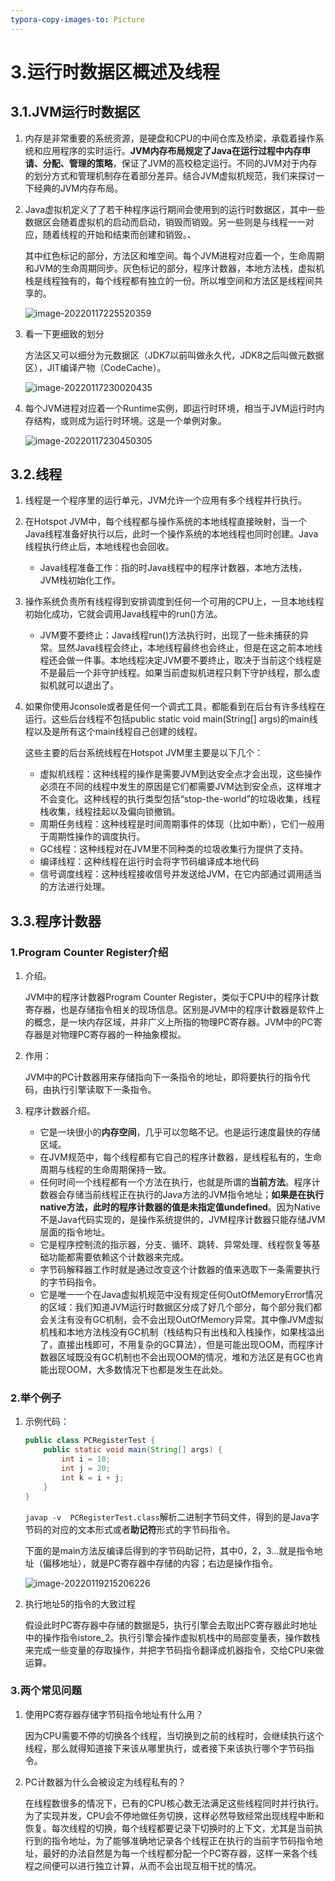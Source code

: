 ```yaml
---
typora-copy-images-to: Picture
---
```


# 3.运行时数据区概述及线程

## 3.1.JVM运行时数据区

1. 内存是非常重要的系统资源，是硬盘和CPU的中间仓库及桥梁，承载着操作系统和应用程序的实时运行。**JVM内存布局规定了Java在运行过程中内存申请、分配、管理的策略**，保证了JVM的高校稳定运行。不同的JVM对于内存的划分方式和管理机制存在着部分差异。结合JVM虚拟机规范，我们来探讨一下经典的JVM内存布局。

2. Java虚拟机定义了了若干种程序运行期间会使用到的运行时数据区，其中一些数据区会随着虚拟机的启动而启动，销毁而销毁。另一些则是与线程一一对应，随着线程的开始和结束而创建和销毁。、

   其中红色标记的部分，方法区和堆空间。每个JVM进程对应着一个，生命周期和JVM的生命周期同步。灰色标记的部分，程序计数器，本地方法栈，虚拟机栈是线程独有的，每个线程都有独立的一份。所以堆空间和方法区是线程间共享的。

   ![image-20220117225520359](F:\笔记\JVM\Picture\image-20220117225520359.png)

3. 看一下更细致的划分

   方法区又可以细分为元数据区（JDK7以前叫做永久代，JDK8之后叫做元数据区），JIT编译产物（CodeCache）。

   ![image-20220117230020435](F:\笔记\JVM\Picture\image-20220117230020435.png)

4. 每个JVM进程对应着一个Runtime实例，即运行时环境，相当于JVM运行时内存结构，或则成为运行时环境。这是一个单例对象。

   ![image-20220117230450305](F:\笔记\JVM\Picture\image-20220117230450305.png)

   

## 3.2.线程

1. 线程是一个程序里的运行单元，JVM允许一个应用有多个线程并行执行。

2. 在Hotspot JVM中，每个线程都与操作系统的本地线程直接映射，当一个Java线程准备好执行以后，此时一个操作系统的本地线程也同时创建。Java线程执行终止后，本地线程也会回收。

   - Java线程准备工作：指的时Java线程中的程序计数器，本地方法栈，JVM栈初始化工作。

3. 操作系统负责所有线程得到安排调度到任何一个可用的CPU上，一旦本地线程初始化成功，它就会调用Java线程中的run()方法。

   - JVM要不要终止：Java线程run()方法执行时，出现了一些未捕获的异常。显然Java线程会终止，本地线程最终也会终止，但是在这之前本地线程还会做一件事。本地线程决定JVM要不要终止，取决于当前这个线程是不是最后一个非守护线程。如果当前虚拟机进程只剩下守护线程，那么虚拟机就可以退出了。

4. 如果你使用Jconsole或者是任何一个调式工具，都能看到在后台有许多线程在运行。这些后台线程不包括public static void main(String[] args)的main线程以及是所有这个main线程自己创建的线程。

   这些主要的后台系统线程在Hotspot JVM里主要是以下几个：

   - 虚拟机线程：这种线程的操作是需要JVM到达安全点才会出现，这些操作必须在不同的线程中发生的原因是它们都需要JVM达到安全点，这样堆才不会变化。这种线程的执行类型包括“stop-the-world”的垃圾收集，线程栈收集，线程挂起以及偏向锁撤销。
   - 周期任务线程：这种线程是时间周期事件的体现（比如中断），它们一般用于周期性操作的调度执行。
   - GC线程：这种线程对在JVM里不同种类的垃圾收集行为提供了支持。
   - 编译线程：这种线程在运行时会将字节码编译成本地代码
   - 信号调度线程：这种线程接收信号并发送给JVM，在它内部通过调用适当的方法进行处理。



## 3.3.程序计数器

### 1.Program Counter Register介绍

1. 介绍。

   JVM中的程序计数器Program Counter Register，类似于CPU中的程序计数寄存器，也是存储指令相关的现场信息。区别是JVM中的程序计数器是软件上的概念，是一块内存区域，并非广义上所指的物理PC寄存器。JVM中的PC寄存器是对物理PC寄存器的一种抽象模拟。

2. 作用：

   JVM中的PC计数器用来存储指向下一条指令的地址，即将要执行的指令代码，由执行引擎读取下一条指令。

3. 程序计数器介绍。

   - 它是一块很小的**内存空间**，几乎可以忽略不记。也是运行速度最快的存储区域。
   - 在JVM规范中，每个线程都有它自己的程序计数器，是线程私有的，生命周期与线程的生命周期保持一致。
   - 任何时间一个线程都有一个方法在执行，也就是所谓的**当前方法**。程序计数器会存储当前线程正在执行的Java方法的JVM指令地址；**如果是在执行native方法，此时的程序计数器的值是未指定值undefined**。因为Native不是Java代码实现的，是操作系统提供的，JVM程序计数器只能存储JVM层面的指令地址。
   - 它是程序控制流的指示器，分支、循环、跳转、异常处理、线程恢复等基础功能都需要依赖这个计数器来完成。
   - 字节码解释器工作时就是通过改变这个计数器的值来选取下一条需要执行的字节码指令。
   - 它是唯一一个在Java虚拟机规范中没有规定任何OutOfMemoryError情况的区域：我们知道JVM运行时数据区分成了好几个部分，每个部分我们都会关注有没有GC机制，会不会出现OutOfMemory异常。其中像JVM虚拟机栈和本地方法栈没有GC机制（栈结构只有出栈和入栈操作，如果栈溢出了，直接出栈即可，不用复杂的GC算法），但是可能出现OOM，而程序计数器区域既没有GC机制也不会出现OOM的情况，堆和方法区是有GC也肯能出现OOM，大多数情况下也都是发生在此处。

### 2.举个例子

1. 示例代码：

   ```java
   public class PCRegisterTest {
       public static void main(String[] args) {
           int i = 10;
           int j = 20;
           int k = i + j;
       }
   }
   ```

   `javap -v  PCRegisterTest.class`解析二进制字节码文件，得到的是Java字节码的对应的文本形式或者**助记符**形式的字节码指令。

   下面的是main方法反编译后得到的字节码助记符，其中0，2，3...就是指令地址（偏移地址），就是PC寄存器中存储的内容；右边是操作指令。

   ![image-20220119215206226](F:\笔记\JVM\Picture\image-20220119215206226.png)

2. 执行地址5的指令的大致过程

   假设此时PC寄存器中存储的数据是5，执行引擎会去取出PC寄存器此时地址中的操作指令istore_2。执行引擎会操作虚拟机栈中的局部变量表，操作数栈来完成一些变量的存取操作，并把字节码指令翻译成机器指令，交给CPU来做运算。



### 3.两个常见问题

1. 使用PC寄存器存储字节码指令地址有什么用？

   因为CPU需要不停的切换各个线程，当切换到之前的线程时，会继续执行这个线程，那么就得知道接下来该从哪里执行，或者接下来该执行哪个字节码指令。

2. PC计数器为什么会被设定为线程私有的？

   在线程数很多的情况下，已有的CPU核心数无法满足这些线程同时并行执行。为了实现并发，CPU会不停地做任务切换，这样必然导致经常出现线程中断和恢复。每次线程的切换，每个线程都要记录下切换时的上下文，尤其是当前执行到的指令地址，为了能够准确地记录各个线程正在执行的当前字节码指令地址，最好的办法自然是为每一个线程都分配一个PC寄存器，这样一来各个线程之间便可以进行独立计算，从而不会出现互相干扰的情况。






   ​	
